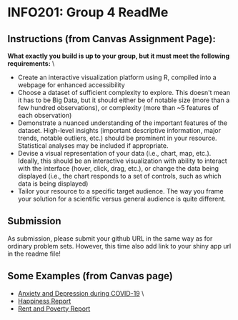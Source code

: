 # INFO201: Group 4 ReadMe

## Instructions (from Canvas Assignment Page):
**What exactly you build is up to your group, but it must meet the following requirements:** \
- Create an interactive visualization platform using R, compiled into a webpage for enhanced accessibility
- Choose a dataset of sufficient complexity to explore. This doesn't mean it has to be Big Data, but it should either be of notable size (more than a few hundred observations), or complexity (more than ~5 features of each observation) 
- Demonstrate a nuanced understanding of the important features of the dataset. High-level insights (important descriptive information, major trends, notable outliers, etc.) should be prominent in your resource. Statistical analyses may be included if appropriate. 
- Devise a visual representation of your data (i.e., chart, map, etc.). Ideally, this should be an interactive visualization with ability to interact with the interface (hover, click, drag, etc.), or change the data being displayed (i.e., the chart responds to a set of controls, such as which data is being displayed) 
- Tailor your resource to a specific target audience. The way you frame your solution for a scientific versus general audience is quite different.


## Submission
As submission, please submit your github URL in the same way as for ordinary problem sets. However, this time also add link to your shiny app url in the readme file!

## Some Examples (from Canvas page)
- [Anxiety and Depression during COVID-19](https://ilee17.shinyapps.io/BG-3-Final-Project/) \
- [Happiness Report](https://ckuo2001.shinyapps.io/Happiness_Report/)
- [Rent and Poverty Report](https://bobcheese21.shinyapps.io/BE_BOUNDLESS_FINAL_PROJ/)
